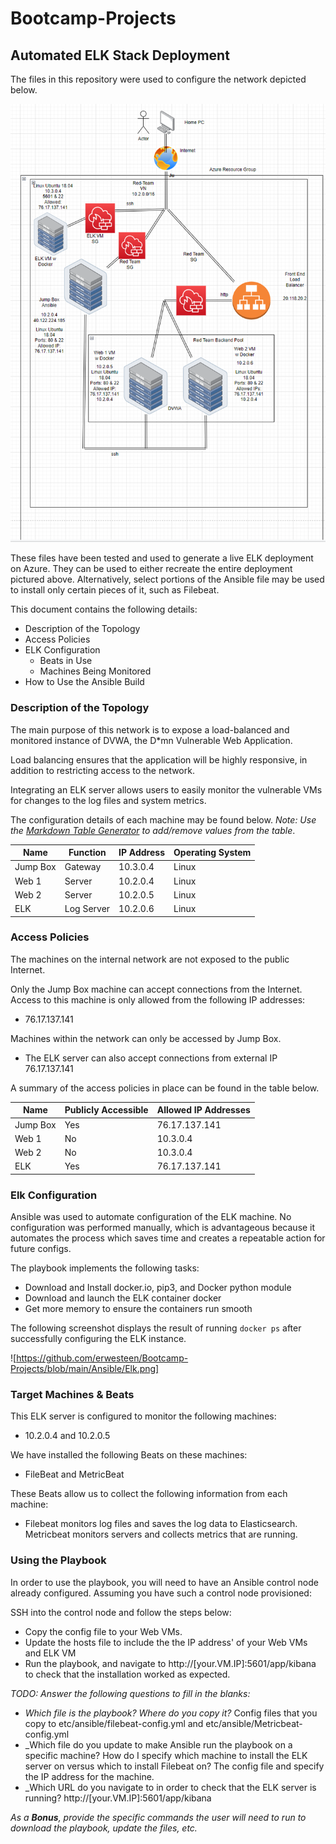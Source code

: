 # Bootcamp-Projects
## Automated ELK Stack Deployment

The files in this repository were used to configure the network depicted below.

![](https://github.com/erwesteen/Bootcamp-Projects/blob/main/Diagrams/ELK%20Diagram.PNG)

These files have been tested and used to generate a live ELK deployment on Azure. They can be used to either recreate the entire deployment pictured above. Alternatively, select portions of the Ansible file may be used to install only certain pieces of it, such as Filebeat.

  

This document contains the following details:
- Description of the Topology
- Access Policies
- ELK Configuration
  - Beats in Use
  - Machines Being Monitored
- How to Use the Ansible Build


### Description of the Topology

The main purpose of this network is to expose a load-balanced and monitored instance of DVWA, the D*mn Vulnerable Web Application.

Load balancing ensures that the application will be highly responsive, in addition to restricting access to the network.


Integrating an ELK server allows users to easily monitor the vulnerable VMs for changes to the log files and system metrics.


The configuration details of each machine may be found below.
_Note: Use the [Markdown Table Generator](http://www.tablesgenerator.com/markdown_tables) to add/remove values from the table_.

|  Name    |  Function  |  IP Address |  Operating System  |
|----------|------------|-------------|--------------------|
| Jump Box | Gateway    | 10.3.0.4    | Linux              |
| Web 1    | Server     | 10.2.0.4    | Linux              |
| Web 2    | Server     | 10.2.0.5    | Linux              |
| ELK      | Log Server | 10.2.0.6    | Linux              |

### Access Policies

The machines on the internal network are not exposed to the public Internet. 

Only the Jump Box machine can accept connections from the Internet. Access to this machine is only allowed from the following IP addresses:
- 76.17.137.141

Machines within the network can only be accessed by Jump Box.
- The ELK server can also accept connections from external IP 76.17.137.141

A summary of the access policies in place can be found in the table below.

|  Name    |  Publicly Accessible |  Allowed IP Addresses |
|----------|----------------------|-----------------------|
| Jump Box | Yes                  | 76.17.137.141         |
| Web 1    | No                   | 10.3.0.4              |
| Web 2    | No                   | 10.3.0.4              |
| ELK      | Yes                  | 76.17.137.141         |

### Elk Configuration

Ansible was used to automate configuration of the ELK machine. No configuration was performed manually, which is advantageous because it automates the process which saves time and creates a repeatable action for future configs.


The playbook implements the following tasks:
- Download and Install docker.io, pip3, and Docker python module
- Download and launch the ELK container docker
- Get more memory to ensure the containers run smooth

The following screenshot displays the result of running `docker ps` after successfully configuring the ELK instance.

![https://github.com/erwesteen/Bootcamp-Projects/blob/main/Ansible/Elk.png]

### Target Machines & Beats
This ELK server is configured to monitor the following machines:
- 10.2.0.4 and 10.2.0.5

We have installed the following Beats on these machines:
- FileBeat and MetricBeat

These Beats allow us to collect the following information from each machine:
- Filebeat monitors log files and saves the log data to Elasticsearch. Metricbeat monitors servers and collects metrics that are running. 

### Using the Playbook
In order to use the playbook, you will need to have an Ansible control node already configured. Assuming you have such a control node provisioned: 

SSH into the control node and follow the steps below:
- Copy the config file to your Web VMs.
- Update the hosts file to include the the IP address' of your Web VMs and ELK VM
- Run the playbook, and navigate to http://[your.VM.IP]:5601/app/kibana to check that the installation worked as expected.

_TODO: Answer the following questions to fill in the blanks:_
- _Which file is the playbook? Where do you copy it?_ Config files that you copy to etc/ansible/filebeat-config.yml and etc/ansible/Metricbeat-config.yml
- _Which file do you update to make Ansible run the playbook on a specific machine? How do I specify which machine to install the ELK server on versus which to install Filebeat on? The config file and specify the IP address for the machine.
- _Which URL do you navigate to in order to check that the ELK server is running? http://[your.VM.IP]:5601/app/kibana

_As a **Bonus**, provide the specific commands the user will need to run to download the playbook, update the files, etc._
